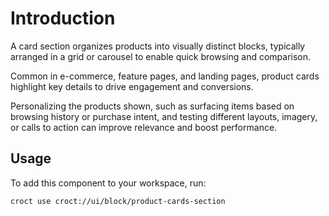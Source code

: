 # Introduction

A card section organizes products into visually distinct blocks, typically arranged in a grid or carousel to enable
quick browsing and comparison.

Common in e-commerce, feature pages, and landing pages, product cards highlight key details to drive engagement
and conversions.

Personalizing the products shown, such as surfacing items based on browsing history or purchase intent, and testing
different layouts, imagery, or calls to action can improve relevance and boost performance.

## Usage

To add this component to your workspace, run:

```croct-cmd
croct use croct://ui/block/product-cards-section
```

